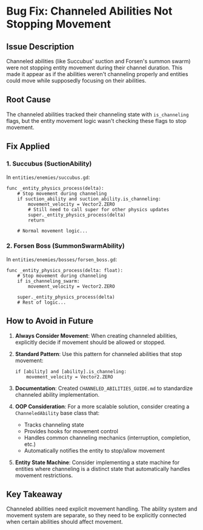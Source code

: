 # Bug Fix: Channeled Abilities Not Stopping Movement

## Issue Description
Channeled abilities (like Succubus' suction and Forsen's summon swarm) were not stopping entity movement during their channel duration. This made it appear as if the abilities weren't channeling properly and entities could move while supposedly focusing on their abilities.

## Root Cause
The channeled abilities tracked their channeling state with `is_channeling` flags, but the entity movement logic wasn't checking these flags to stop movement.

## Fix Applied

### 1. Succubus (SuctionAbility)
In `entities/enemies/succubus.gd`:
```gdscript
func _entity_physics_process(delta):
    # Stop movement during channeling
    if suction_ability and suction_ability.is_channeling:
        movement_velocity = Vector2.ZERO
        # Still need to call super for other physics updates
        super._entity_physics_process(delta)
        return
    
    # Normal movement logic...
```

### 2. Forsen Boss (SummonSwarmAbility)
In `entities/enemies/bosses/forsen_boss.gd`:
```gdscript
func _entity_physics_process(delta: float):
    # Stop movement during channeling
    if is_channeling_swarm:
        movement_velocity = Vector2.ZERO
    
    super._entity_physics_process(delta)
    # Rest of logic...
```

## How to Avoid in Future

1. **Always Consider Movement**: When creating channeled abilities, explicitly decide if movement should be allowed or stopped.

2. **Standard Pattern**: Use this pattern for channeled abilities that stop movement:
   ```gdscript
   if [ability] and [ability].is_channeling:
       movement_velocity = Vector2.ZERO
   ```

3. **Documentation**: Created `CHANNELED_ABILITIES_GUIDE.md` to standardize channeled ability implementation.

4. **OOP Consideration**: For a more scalable solution, consider creating a `ChanneledAbility` base class that:
   - Tracks channeling state
   - Provides hooks for movement control
   - Handles common channeling mechanics (interruption, completion, etc.)
   - Automatically notifies the entity to stop/allow movement

5. **Entity State Machine**: Consider implementing a state machine for entities where channeling is a distinct state that automatically handles movement restrictions.

## Key Takeaway
Channeled abilities need explicit movement handling. The ability system and movement system are separate, so they need to be explicitly connected when certain abilities should affect movement.
